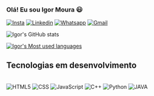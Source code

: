 ### Olá! Eu sou Igor Moura 😃

[![Insta](https://img.shields.io/badge/Instagram-E4405F?style=for-the-badge&logo=instagram&logoColor=white)](https://www.instagram.com/igor_moss/)
[![Linkedin](https://img.shields.io/badge/LinkedIn-0077B5?style=for-the-badge&logo=linkedin&logoColor=white)](https://www.linkedin.com/in/igor-moura-b06605205/)
[![Whatsapp](https://img.shields.io/badge/WhatsApp-25D366?style=for-the-badge&logo=whatsapp&logoColor=white)](https://wa.me/qr/LERAMUKHCW42I1)
[![Gmail](https://img.shields.io/badge/Gmail-D14836?style=for-the-badge&logo=gmail&logoColor=white)](igormsousa@gmail.com)

![Igor's GitHub stats](https://github-readme-stats.vercel.app/api?username=IgorMouraS&show_icons=true&theme=tokyonight)

[![Igor's Most used languages](https://github-readme-stats.vercel.app/api/top-langs/?username=IgorMouraS&layout=compact)](https://github.com/IgorMouraS/github-readme-stats)

## Tecnologias em desenvolvimento

<div style="display: inline_block"><br/>
    <img align="center" alt="HTML5" src="https://img.shields.io/badge/HTML5-E34F26?style=for-the-badge&logo=html5&logoColor=white">
    <img align="center" alt="CSS" src="https://img.shields.io/badge/CSS-239120?&style=for-the-badge&logo=css3&logoColor=white">
    <img align="center" alt="JavaScript" src="https://img.shields.io/badge/JavaScript-F7DF1E?style=for-the-badge&logo=javascript&logoColor=black">
    <img align="center" alt="C++" src="https://img.shields.io/badge/C%2B%2B-00599C?style=for-the-badge&logo=c%2B%2B&logoColor=white">
    <img align="center" alt="Python" src="https://img.shields.io/badge/Python-3776AB?style=for-the-badge&logo=python&logoColor=white">
    <img align="center" alt="JAVA" src="https://img.shields.io/badge/Java-ED8B00?style=for-the-badge&logo=java&logoColor=white">
</div><br/>
